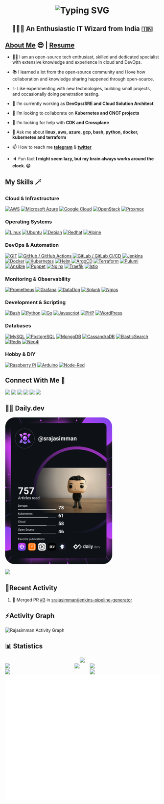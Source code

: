 <h1 align="center">
  <img src="https://readme-typing-svg.herokuapp.com?font=Catamaran&size=32&pause=5000&color=00A71A&repeat=false&random=false&width=435&lines=Hello+%F0%9F%91%8B%2C+this+is+Rajasimman" alt="Typing SVG" />
</h1>
<b><h2 align="center">👨🏽‍💻 An Enthusiastic IT Wizard from India 🇮🇳 </h2></b>

## [About Me](https://www.srajasimman.dev/about-me) 😎 | <a href="https://srajasimman.github.io/resume/">Resume</a>
<p align="left" style="max-width:60%">

- 👨‍💻 I am an open-source tech enthusiast, skilled and dedicated specialist with extensive knowledge and experience in cloud and DevOps.

- 📚 I learned a lot from the open-source community and I love how collaboration and knowledge sharing happened through open-source.

- ✨ Like experimenting with new technologies, building small projects, and occasionally doing penetration testing.

- 🔭 I’m currently working as **DevOps/SRE and Cloud Solution Architect**

- 👯 I’m looking to collaborate on **Kubernetes and CNCF projects**

- 🤔 I’m looking for help with **CDK and Crossplane**

- 💬 Ask me about **linux, aws, azure, gcp, bash, python, docker, kubernetes and terraform**

- 📫 How to reach me **[telegram](https://t.me/RSimman)** & **[twitter](https://twitter.com/rsimman)**

- 🔈 Fun fact **I might seem lazy, but my brain always works around the clock. :wink:**

</p>

## My Skills 🪄

### Cloud & Infrastructure
[![AWS](https://img.shields.io/badge/aws-amazon.svg?style=for-the-badge&logo=amazonwebservices&color=232F3E&logoColor=white)](https://www.google.com/search?q=Amazon+AWS)
[![Microsoft Azure](https://img.shields.io/badge/azure-microsoft.svg?style=for-the-badge&logo=microsoft-azure&color=0078D4)](https://www.google.com/search?q=Microsoft+Azure)
[![Google Cloud](https://img.shields.io/badge/google-%4285F4.svg?style=for-the-badge&logo=google-cloud&logoColor=white&color=4285F4)](https://www.google.com/search?q=Google+Cloud)
[![OpenStack](https://img.shields.io/badge/openstack-%ED1944.svg?style=for-the-badge&logo=openstack&logoColor=white&color=ED1944)](https://www.google.com/search?q=OpenStack)
[![Proxmox](https://img.shields.io/badge/proxmox-%E57000.svg?style=for-the-badge&logo=proxmox&logoColor=white&color=E57000)](https://www.google.com/search?q=OpenStack)

### Operating Systems
[![Linux](https://img.shields.io/badge/linux-%FCC624.svg?style=for-the-badge&logo=linux&logoColor=white&color=FCC624)](https://www.google.com/search?q=Linux)
[![Ubuntu](https://img.shields.io/badge/ubuntu-%E95420.svg?style=for-the-badge&logo=ubuntu&logoColor=white&color=E95420)](https://www.google.com/search?q=Ubuntu)
[![Debian](https://img.shields.io/badge/debian-%A81D33.svg?style=for-the-badge&logo=debian&logoColor=white&color=A81D33)](https://www.google.com/search?q=Debian)
[![Redhat](https://img.shields.io/badge/redhat-%EE0000.svg?style=for-the-badge&logo=redhat&logoColor=white&color=EE0000)](https://www.google.com/search?q=Redhat)
[![Alpine](https://img.shields.io/badge/alpinelinux-%0D597F.svg?style=for-the-badge&logo=alpinelinux&logoColor=white&color=0D597F)](https://www.google.com/search?q=Alpine)

### DevOps & Automation
[![GIT](https://img.shields.io/badge/git-%F05032.svg?style=for-the-badge&logo=git&logoColor=white&color=F05032)](https://www.google.com/search?q=GIT)
[![GitHub / GitHub Actions](https://img.shields.io/badge/github-%181717.svg?style=for-the-badge&logo=github&logoColor=white&color=181717)](https://www.google.com/search?q=GitHub)
[![GitLab / GitLab CI/CD](https://img.shields.io/badge/gitlab-%FC6D26.svg?style=for-the-badge&logo=gitlab&logoColor=white&color=FC6D26)](https://www.google.com/search?q=GitLab)
[![Jenkins](https://img.shields.io/badge/jenkins-%D24939.svg?style=for-the-badge&logo=jenkins&logoColor=white&color=D24939)](https://www.google.com/search?q=Jenkins)
[![Docker](https://img.shields.io/badge/docker-%2496ED.svg?style=for-the-badge&logo=docker&logoColor=white&color=2496ED)](https://www.google.com/search?q=Docker)
[![Kubernetes](https://img.shields.io/badge/kubernetes-%326CE5.svg?style=for-the-badge&logo=kubernetes&logoColor=white&color=326CE5)](https://www.google.com/search?q=Kubernetes)
[![Helm](https://img.shields.io/badge/helm-%0F1689.svg?style=for-the-badge&logo=helm&logoColor=white&color=0F1689)](https://www.google.com/search?q=Helm)
[![ArgoCD](https://img.shields.io/badge/argo-%DA291C.svg?style=for-the-badge&logo=argo&logoColor=white&color=DA291C)](https://www.google.com/search?q=ArgoCD)
[![Terraform](https://img.shields.io/badge/terraform-%844FBA.svg?style=for-the-badge&logo=terraform&logoColor=white&color=844FBA)](https://www.google.com/search?q=Terraform)
[![Pulumi](https://img.shields.io/badge/pulumi-%8A3391.svg?style=for-the-badge&logo=pulumi&logoColor=white&color=8A3391)](https://www.google.com/search?q=Pulumi)
[![Ansible](https://img.shields.io/badge/ansible-%EE0000.svg?style=for-the-badge&logo=ansible&logoColor=white&color=EE0000)](https://www.google.com/search?q=Ansible)
[![Puppet](https://img.shields.io/badge/puppet-%FFAE1A.svg?style=for-the-badge&logo=puppet&logoColor=white&color=FFAE1A)](https://www.google.com/search?q=Puppet)
[![Nginx](https://img.shields.io/badge/nginx-%019639.svg?style=for-the-badge&logo=nginx&logoColor=white&color=019639)](https://www.google.com/search?q=Nginx)
[![Traefik](https://img.shields.io/badge/traefikproxy-%24A1C1.svg?style=for-the-badge&logo=traefikproxy&logoColor=white&color=24A1C1)](https://www.google.com/search?q=Traefik)
[![Istio](https://img.shields.io/badge/istio-%466BB0.svg?style=for-the-badge&logo=istio&logoColor=white&color=466BB0)](https://www.google.com/search?q=Istio)

### Monitoring & Observability
[![Prometheus](https://img.shields.io/badge/prometheus-%E6522C.svg?style=for-the-badge&logo=prometheus&logoColor=white&color=E6522C)](https://www.google.com/search?q=Prometheus)
[![Grafana](https://img.shields.io/badge/grafana-%F46800.svg?style=for-the-badge&logo=grafana&logoColor=white&color=F46800)](https://www.google.com/search?q=Grafana)
[![DataDog](https://img.shields.io/badge/datadog-%632CA6.svg?style=for-the-badge&logo=datadog&logoColor=white&color=632CA6)](https://www.google.com/search?q=DataDog)
[![Splunk](https://img.shields.io/badge/splunk-%010101.svg?style=for-the-badge&logo=splunk&logoColor=white&color=010101)](https://www.google.com/search?q=Splunk)
[![Ngios](https://img.shields.io/badge/puppet-%FFAE1A.svg?style=for-the-badge&logo=puppet&logoColor=white&color=FFAE1A)](https://www.google.com/search?q=Ngios)

### Development & Scripting
[![Bash](https://img.shields.io/badge/gnubash-%4EAA25.svg?style=for-the-badge&logo=gnubash&logoColor=white&color=4EAA25)](https://www.google.com/search?q=Bash)
[![Python](https://img.shields.io/badge/python-%3776AB.svg?style=for-the-badge&logo=python&logoColor=white&color=3776AB)](https://www.google.com/search?q=Python)
[![Go](https://img.shields.io/badge/go-%01ADD8.svg?style=for-the-badge&logo=go&logoColor=white&color=01ADD8)](https://www.google.com/search?q=Golang)
[![Javascript](https://img.shields.io/badge/javascript-%F7DF1E.svg?style=for-the-badge&logo=javascript&logoColor=white&color=F7DF1E)](https://www.google.com/search?q=Javascript)
[![PHP](https://img.shields.io/badge/php-%777BB4.svg?style=for-the-badge&logo=php&logoColor=white&color=777BB4)](https://www.google.com/search?q=PHP)
[![WordPress](https://img.shields.io/badge/wordpress-%21759B.svg?style=for-the-badge&logo=wordpress&logoColor=white&color=21759B)](https://www.google.com/search?q=WordPress)

### Databases
[![MySQL](https://img.shields.io/badge/mysql-%4479A1.svg?style=for-the-badge&logo=mysql&logoColor=white&color=4479A1)](https://www.google.com/search?q=MySQL)
[![PostgreSQL](https://img.shields.io/badge/postgresql-%4169E1.svg?style=for-the-badge&logo=postgresql&logoColor=white&color=4169E1)](https://www.google.com/search?q=PostgreSQL)
[![MongoDB](https://img.shields.io/badge/mongodb-%47A248.svg?style=for-the-badge&logo=mongodb&logoColor=white&color=47A248)](https://www.google.com/search?q=MongoDB)
[![CassandraDB](https://img.shields.io/badge/cassandra-%1287B1.svg?style=for-the-badge&logo=apachecassandra&logoColor=white&color=1287B1)](https://www.google.com/search?q=CassandraDB)
[![ElasticSearch](https://img.shields.io/badge/elasticsearch-%015571.svg?style=for-the-badge&logo=elasticsearch&logoColor=white&color=015571)](https://www.google.com/search?q=ElasticSearch)
[![Redis](https://img.shields.io/badge/redis-%FF4438.svg?style=for-the-badge&logo=redis&logoColor=white&color=FF4438)](https://www.google.com/search?q=Redis)
[![Neo4j](https://img.shields.io/badge/neo4j-%4581C3.svg?style=for-the-badge&logo=neo4j&logoColor=white&color=4581C3)](https://www.google.com/search?q=Neo4j)

### Hobby & DIY
[![Raspberry Pi](https://img.shields.io/badge/raspberrypi-%A22846.svg?style=for-the-badge&logo=raspberrypi&logoColor=white&color=A22846)](https://www.google.com/search?q=Raspberry+Pi)
[![Arduino](https://img.shields.io/badge/arduino-%01878F.svg?style=for-the-badge&logo=arduino&logoColor=white&color=01878F)](https://www.google.com/search?q=Arduino)
[![Node-Red](https://img.shields.io/badge/nodered-%5FA04E.svg?style=for-the-badge&logo=nodered&logoColor=white&color=8f0000)](https://www.google.com/search?q=Node-Red)

## Connect With Me 🤝

[<img src="https://img.shields.io/badge/rajasimman-%0A66C2.svg?&style=for-the-badge&logo=linkedin&logoColor=white&color=0A66C2" />](https://www.linkedin.com/in/rajasimman-sha/)
[<img src="https://img.shields.io/badge/rsimman-%2320A1F1.svg?&style=for-the-badge&logo=x&logoColor=white&color=0A0A0A">](https://x.com/rsimman)
[<img src="https://img.shields.io/badge/srajasimman-%181717.svg?&style=for-the-badge&logo=facebook&logoColor=white&color=1877F2">](https://www.facebook.com/srajasimman)
[<img src="https://img.shields.io/badge/srajasimman-%181717.svg?&style=for-the-badge&logo=instagram&logoColor=white&color=E4405F">](https://www.instagram.com/srajasimman)
[<img src="https://img.shields.io/badge/rsimman-%2320A1F1.svg?&style=for-the-badge&logo=telegram&logoColor=white&color=26A5E4">](https://t.me/RSimman)
[<img src="https://img.shields.io/badge/srajasimman-%181717.svg?style=for-the-badge&logo=dev.to&logoColor=white&color=0A0A0A">](https://dev.to/srajasimman)

## 👨‍💻 Daily.dev

<a href="https://app.daily.dev/srajasimman"><img src="https://github.com/srajasimman/srajasimman/blob/master/devcard.svg" width="350" alt="Rajasimman S's Dev Card"/></a>

<img src="https://user-images.githubusercontent.com/73097560/115834477-dbab4500-a447-11eb-908a-139a6edaec5c.gif">

## 📝Recent Activity
<!--START_SECTION:activity-->
1. 🎉 Merged PR [#3](https://github.com/srajasimman/jenkins-pipeline-generator/pull/3) in [srajasimman/jenkins-pipeline-generator](https://github.com/srajasimman/jenkins-pipeline-generator)
<!--END_SECTION:activity-->

<h2 align="left">⚡Activity Graph</h2>
<a><img alt="Rajasimman Activity Graph" src="https://github-readme-activity-graph.vercel.app/graph?username=srajasimman&area=true&hide_border=true&theme=github-compact" /></a>

## 📊 Statistics

<!-- github status  -->
<div align="center">    
<img src="http://github-profile-summary-cards.vercel.app/api/cards/profile-details?username=srajasimman&theme=github_dark" style="height: 300px"/></div>
<div>
<img src="https://user-images.githubusercontent.com/73097560/115834477-dbab4500-a447-11eb-908a-139a6edaec5c.gif">
<img align="left" src="http://github-profile-summary-cards.vercel.app/api/cards/repos-per-language?username=srajasimman&theme=github_dark" width="45%" />
<img align="right" src="http://github-profile-summary-cards.vercel.app/api/cards/most-commit-language?username=srajasimman&theme=github_dark" width="45%" />

<img align="left" src="http://github-profile-summary-cards.vercel.app/api/cards/stats?username=srajasimman&theme=github_dark" width="45%" />
<img align="right" src="http://github-profile-summary-cards.vercel.app/api/cards/productive-time?username=srajasimman&theme=github_dark&utcOffset=8" width="45%" />

</div>
<br/>
<div align="center">    
<a href="https://github.com/srajasimman"><img src="https://github.com/srajasimman/srajasimman/blob/master/metrics.plugin.achievements.svg" alt="Metrics"/></a>
